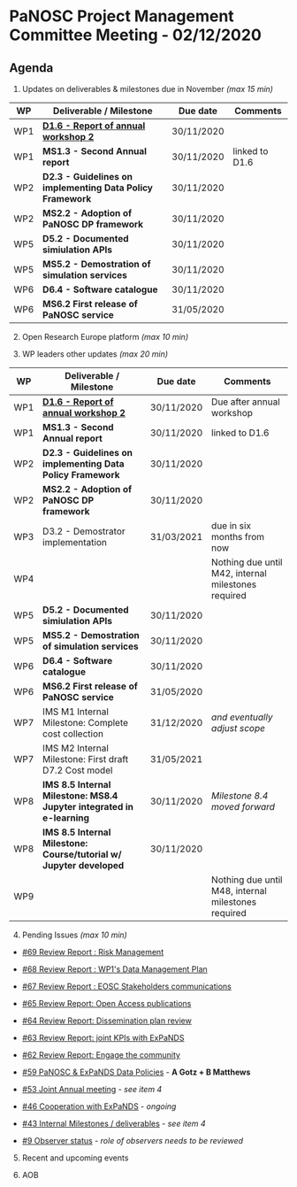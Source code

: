 PaNOSC Project Management Committee Meeting - 02/12/2020 
=========================================================

Agenda
------	

1. Updates on deliverables & milestones due in November *(max 15 min)*

| WP | Deliverable / Milestone | Due date | Comments |
| -- | --------- | -------- | -------- |
| WP1 | **[D1.6 - Report of annual workshop 2](https://docs.google.com/document/d/1dguUn3xSr5RwYELbkHfOeuvhjLT03Q_D/edit#)** | 30/11/2020 |  |
| WP1 | **MS1.3 - Second Annual report** | 30/11/2020 | linked to D1.6 |
| WP2 | **D2.3 - Guidelines on implementing Data Policy Framework** | 30/11/2020 | |
| WP2 | **MS2.2 - Adoption of PaNOSC DP framework** | 30/11/2020 | |
| WP5 | **D5.2 - Documented simiulation APIs** | 30/11/2020 | |
| WP5 | **MS5.2 - Demostration of simulation services** | 30/11/2020 | |
| WP6 | **D6.4 - Software catalogue** | 30/11/2020 | |
| WP6 | **MS6.2 First release of PaNOSC service** | 31/05/2020 |  |

2. Open Research Europe platform *(max 10 min)*

3. WP leaders other updates *(max 20 min)*

| WP | Deliverable / Milestone | Due date | Comments |
| -- | --------- | -------- | -------- |
| WP1 | **[D1.6 - Report of annual workshop 2](https://docs.google.com/document/d/1dguUn3xSr5RwYELbkHfOeuvhjLT03Q_D/edit#)** | 30/11/2020 | Due after annual workshop |
| WP1 | **MS1.3 - Second Annual report** | 30/11/2020 | linked to D1.6 |
| WP2 | **D2.3 - Guidelines on implementing Data Policy Framework** | 30/11/2020 | |
| WP2 | **MS2.2 - Adoption of PaNOSC DP framework** | 30/11/2020 | |
| WP3 | D3.2 - Demostrator implementation | 31/03/2021 | due in six months from now |
| WP4 | | | Nothing due until M42, internal milestones required |
| WP5 | **D5.2 - Documented simiulation APIs** | 30/11/2020 | |
| WP5 | **MS5.2 - Demostration of simulation services** | 30/11/2020 | |
| WP6 | **D6.4 - Software catalogue** | 30/11/2020 | |
| WP6 | **MS6.2 First release of PaNOSC service** | 31/05/2020 |  |
| WP7 | IMS M1 Internal Milestone: Complete cost collection |31/12/2020| *and eventually adjust scope* |
| WP7 | IMS M2 Internal Milestone: First draft D7.2 Cost model |31/05/2021 |  |
| WP8 | **IMS 8.5 Internal Milestone: MS8.4 Jupyter integrated in e-learning** | 30/11/2020 | *Milestone 8.4 moved forward* |
| WP8 | **IMS 8.5 Internal Milestone: Course/tutorial w/ Jupyter developed** | 30/11/2020 |  |
| WP9 | | | Nothing due until M48, internal milestones required |


4. Pending Issues *(max 10 min)*

* [#69 Review Report : Risk Management](https://github.com/panosc-eu/panosc/issues/69)
* [#68 Review Report : WP1's Data Management Plan](https://github.com/panosc-eu/panosc/issues/68)
* [#67 Review Report : EOSC Stakeholders communications](https://github.com/panosc-eu/panosc/issues/67)
* [#65 Review Report: Open Access publications](https://github.com/panosc-eu/panosc/issues/65)
* [#64 Review Report: Dissemination plan review](https://github.com/panosc-eu/panosc/issues/64)
* [#63 Review Report: joint KPIs with ExPaNDS](https://github.com/panosc-eu/panosc/issues/63)
* [#62 Review Report: Engage the community](https://github.com/panosc-eu/panosc/issues/62)

* [#59 PaNOSC & ExPaNDS Data Policies](https://github.com/panosc-eu/panosc/issues/59) - **A Gotz + B Matthews**
* [#53 Joint Annual meeting](https://github.com/panosc-eu/panosc/issues/53) - *see item 4*
* [#46 Cooperation with ExPaNDS](https://github.com/panosc-eu/panosc/issues/46) - *ongoing*
* [#43 Internal Milestones / deliverables](https://github.com/panosc-eu/panosc/issues/43) - *see item 4*
* [#9 Observer status](https://github.com/panosc-eu/panosc/issues/9) - *role of observers needs to be reviewed*

5. Recent and upcoming events

6. AOB




